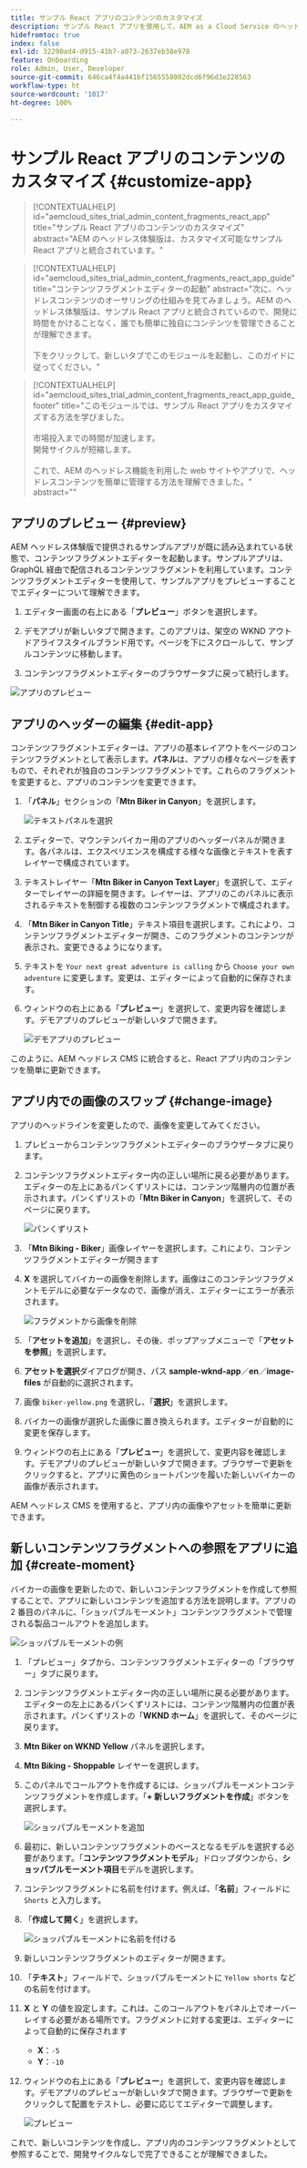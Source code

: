 ```yaml
---
title: サンプル React アプリのコンテンツのカスタマイズ
description: サンプル React アプリを使用して、AEM as a Cloud Service のヘッドレス機能セットを使用したコンテンツのカスタマイズ方法について説明します。
hidefromtoc: true
index: false
exl-id: 32290ad4-d915-41b7-a073-2637eb38e978
feature: Onboarding
role: Admin, User, Developer
source-git-commit: 646ca4f4a441bf1565558002dcd6f96d3e228563
workflow-type: ht
source-wordcount: '1017'
ht-degree: 100%

---
```



# サンプル React アプリのコンテンツのカスタマイズ {#customize-app}

>[!CONTEXTUALHELP]
>id="aemcloud_sites_trial_admin_content_fragments_react_app"
>title="サンプル React アプリのコンテンツのカスタマイズ"
>abstract="AEM のヘッドレス体験版は、カスタマイズ可能なサンプル React アプリと統合されています。"

>[!CONTEXTUALHELP]
>id="aemcloud_sites_trial_admin_content_fragments_react_app_guide"
>title="コンテンツフラグメントエディターの起動"
>abstract="次に、ヘッドレスコンテンツのオーサリングの仕組みを見てみましょう。AEM のヘッドレス体験版は、サンプル React アプリと統合されているので、開発に時間をかけることなく、誰でも簡単に独自にコンテンツを管理できることが理解できます。<br><br>下をクリックして、新しいタブでこのモジュールを起動し、このガイドに従ってください。"

>[!CONTEXTUALHELP]
>id="aemcloud_sites_trial_admin_content_fragments_react_app_guide_footer"
>title="このモジュールでは、サンプル React アプリをカスタマイズする方法を学びました。<br><br>市場投入までの時間が加速します。<br>開発サイクルが短縮します。<br><br>これで、AEM のヘッドレス機能を利用した web サイトやアプリで、ヘッドレスコンテンツを簡単に管理する方法を理解できました。"
>abstract=""

## アプリのプレビュー {#preview}

AEM ヘッドレス体験版で提供されるサンプルアプリが既に読み込まれている状態で、コンテンツフラグメントエディターを起動します。サンプルアプリは、GraphQL 経由で配信されるコンテンツフラグメントを利用しています。コンテンツフラグメントエディターを使用して、サンプルアプリをプレビューすることでエディターについて理解できます。

1. エディター画面の右上にある「**プレビュー**」ボタンを選択します。

1. デモアプリが新しいタブで開きます。このアプリは、架空の WKND アウトドアライフスタイルブランド用です。ページを下にスクロールして、サンプルコンテンツに移動します。

1. コンテンツフラグメントエディターのブラウザータブに戻って続行します。

![アプリのプレビュー](assets/do-not-localize/preview-app-1.png)

## アプリのヘッダーの編集 {#edit-app}

コンテンツフラグメントエディターは、アプリの基本レイアウトをページのコンテンツフラグメントとして表示します。**パネル**&#x200B;は、アプリの様々なページを表すもので、それぞれが独自のコンテンツフラグメントです。これらのフラグメントを変更すると、アプリのコンテンツを変更できます。

1. 「**パネル**」セクションの「**Mtn Biker in Canyon**」を選択します。

   ![テキストパネルを選択](assets/do-not-localize/edit-header-1.png)

1. エディターで、マウンテンバイカー用のアプリのヘッダーパネルが開きます。各パネルは、エクスペリエンスを構成する様々な画像とテキストを表すレイヤーで構成されています。

1. テキストレイヤー「**Mtn Biker in Canyon Text Layer**」を選択して、エディターでレイヤーの詳細を開きます。レイヤーは、アプリのこのパネルに表示されるテキストを制御する複数のコンテンツフラグメントで構成されます。

1. 「**Mtn Biker in Canyon Title**」テキスト項目を選択します。これにより、コンテンツフラグメントエディターが開き、このフラグメントのコンテンツが表示され、変更できるようになります。

1. テキストを `Your next great adventure is calling` から `Choose your own adventure` に変更します。変更は、エディターによって自動的に保存されます。

1. ウィンドウの右上にある「**プレビュー**」を選択して、変更内容を確認します。デモアプリのプレビューが新しいタブで開きます。

   ![デモアプリのプレビュー](assets/do-not-localize/edit-header-5-6.png)

このように、AEM ヘッドレス CMS に統合すると、React アプリ内のコンテンツを簡単に更新できます。

## アプリ内での画像のスワップ {#change-image}

アプリのヘッドラインを変更したので、画像を変更してみてください。

1. プレビューからコンテンツフラグメントエディターのブラウザータブに戻ります。

1. コンテンツフラグメントエディター内の正しい場所に戻る必要があります。エディターの左上にあるパンくずリストには、コンテンツ階層内の位置が表示されます。パンくずリストの「**Mtn Biker in Canyon**」を選択して、そのページに戻ります。

   ![パンくずリスト](assets/do-not-localize/swap-image-2.png)

1. 「**Mtn Biking - Biker**」画像レイヤーを選択します。これにより、コンテンツフラグメントエディターが開きます

1. **X** を選択してバイカーの画像を削除します。画像はこのコンテンツフラグメントモデルに必要なデータなので、画像が消え、エディターにエラーが表示されます。

   ![フラグメントから画像を削除](assets/do-not-localize/swap-image-4.png)

1. 「**アセットを追加**」を選択し、その後、ポップアップメニューで「**アセットを参照**」を選択します。

1. **アセットを選択**&#x200B;ダイアログが開き、パス **sample-wknd-app**／**en**／**image-files** が自動的に選択されます。

1. 画像 `biker-yellow.png` を選択し、「**選択**」を選択します。

1. バイカーの画像が選択した画像に置き換えられます。エディターが自動的に変更を保存します。

1. ウィンドウの右上にある「**プレビュー**」を選択して、変更内容を確認します。デモアプリのプレビューが新しいタブで開きます。ブラウザーで更新をクリックすると、アプリに黄色のショートパンツを履いた新しいバイカーの画像が表示されます。

AEM ヘッドレス CMS を使用すると、アプリ内の画像やアセットを簡単に更新できます。

## 新しいコンテンツフラグメントへの参照をアプリに追加 {#create-moment}

バイカーの画像を更新したので、新しいコンテンツフラグメントを作成して参照することで、アプリに新しいコンテンツを追加する方法を説明します。アプリの 2 番目のパネルに、「ショッパブルモーメント」コンテンツフラグメントで管理される製品コールアウトを追加します。

![ショッパブルモーメントの例](assets/do-not-localize/example-shoppable-moment.png)

1. 「プレビュー」タブから、コンテンツフラグメントエディターの「ブラウザー」タブに戻ります。

1. コンテンツフラグメントエディター内の正しい場所に戻る必要があります。エディターの左上にあるパンくずリストには、コンテンツ階層内の位置が表示されます。パンくずリストの「**WKND ホーム**」を選択して、そのページに戻ります。

1. **Mtn Biker on WKND Yellow** パネルを選択します。

1. **Mtn Biking - Shoppable** レイヤーを選択します。

1. このパネルでコールアウトを作成するには、ショッパブルモーメントコンテンツフラグメントを作成します。「**+ 新しいフラグメントを作成**」ボタンを選択します。

   ![ショッパブルモーメントを追加](assets/do-not-localize/add-reference-1-5.png)

1. 最初に、新しいコンテンツフラグメントのベースとなるモデルを選択する必要があります。「**コンテンツフラグメントモデル**」ドロップダウンから、**ショッパブルモーメント項目**&#x200B;モデルを選択します。

1. コンテンツフラグメントに名前を付けます。例えば、「**名前**」フィールドに `Shorts` と入力します。

1. 「**作成して開く**」を選択します。

   ![ショッパブルモーメントに名前を付ける](assets/do-not-localize/add-reference-6-7-8.png)

1. 新しいコンテンツフラグメントのエディターが開きます。

1. 「**テキスト**」フィールドで、ショッパブルモーメントに `Yellow shorts` などの名前を付けます。

1. **X** と **Y** の値を設定します。これは、このコールアウトをパネル上でオーバーレイする必要がある場所です。フラグメントに対する変更は、エディターによって自動的に保存されます

   * **X**：`-5`
   * **Y**：`-10`

1. ウィンドウの右上にある「**プレビュー**」を選択して、変更内容を確認します。デモアプリのプレビューが新しいタブで開きます。ブラウザーで更新をクリックして配置をテストし、必要に応じてエディターで調整します。

   ![プレビュー](assets/do-not-localize/add-reference-10-11-12.png)

これで、新しいコンテンツを作成し、アプリ内のコンテンツフラグメントとして参照することで、開発サイクルなしで完了できることが理解できました。
